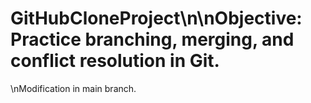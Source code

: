 # GitHubCloneProject\n\nObjective: Practice branching, merging, and conflict resolution in Git.
\nModification in main branch.
